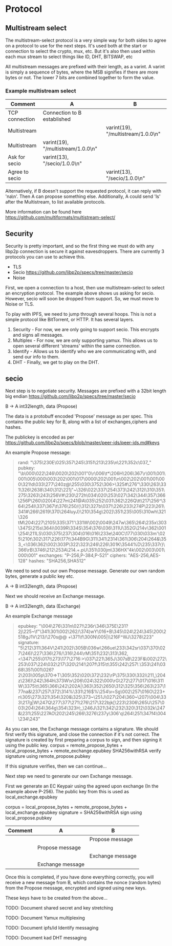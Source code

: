 # Protocol

## Multistream select

The multistream-select protocol is a very simple way for both sides to agree on a protocol to use for the next steps. It's used both at the start or connection to select the crypto, mux, etc. But it's also then used within each mux stream to select things like ID, DHT, BITSWAP, etc

All multistream messages are prefixed with their length, as a varint. A varint is simply a sequence of bytes, where the MSB signifies if there are more bytes or not. The lower 7 bits are combined together to form the value.

### Example multistream select

| Comment               | A                                     | B                                     |
| --------------------- | ------------------------------------- | ------------------------------------- |
| TCP connection        | Connection to B established           |                                       |
| Multistream           |                                       | varint(19), "/multistream/1.0.0\n"    |
| Multistream           | varint(19), "/multistream/1.0.0\n"    |                                       |
| Ask for secio         | varint(13), "/secio/1.0.0\n"          |                                       |
| Agree to secio        |                                       | varint(13), "/secio/1.0.0\n"          |

Alternatively, if B doesn't support the requested protocol, it can reply with 'na\n'. Then A can propose something else.
Additionally, A could send 'ls' after the Multistream, to list available protocols.

More information can be found here https://github.com/multiformats/multistream-select/

## Security

Security is pretty important, and so the first thing we must do with any libp2p connection is secure it against eavesdroppers. There are currently 3 protocols you can use to achieve this.

* TLS
* Secio https://github.com/libp2p/specs/tree/master/secio
* Noise

First, we open a connection to a host, then use multistream-select to select an encryption protocol. The example above shows us asking for secio. However, secio will soon be dropped from support. So, we must move to Noise or TLS.




To play with IPFS, we need to jump through several hoops. This is not a simple protocol like BitTorrent, or HTTP. It has several layers.

1. Security - For now, we are only going to support secio. This encrypts and signs all messages.
2. Multiplex - For now, we are only supporting yamux. This allows us to open several different 'streams' within the same connection.
3. Identify - Allows us to identify who we are communicating with, and send our info to them.
4. DHT - Finally, we get to play on the DHT.
        
## secio
    
Next step is to negotiate security.
Messages are prefixed with a 32bit length big endian
https://github.com/libp2p/specs/tree/master/secio
    
B -> A  int32length, data (Propose)
    
The data is a protobuff encoded 'Propose' message as per spec. This contains the public key for B, along with a list of exchanges,ciphers and hashes.

The publickey is encoded as per https://github.com/libp2p/specs/blob/master/peer-ids/peer-ids.md#keys
    
An example Propose message:
> rand: "\375\230E\025\357\245\3151\213\235\n\221\352c\037_"
> pubkey: "\b\000\022\246\0020\202\001\"0\r\006\t*\206H\206\367\r\001\001\001\005\000\003\202\001\017\0000\202\001\n\002\202\001\001\000\321!d\033\277\240z@\255\030\3752\306>\325#\276\"\330\263\331\326\2638\340\312\221j\"~\326\022\337\254\373\242\312l\310\351\275\3263\243\256V#\230\272h\034\020\253\027\342\344\357\366\256P\260\020{4\227m\241@A\035\252\031\362\226Q\tt\217\256^\364\254I\337\367\t\376\250/(\312\327b\037!\226\233\274P\223\261\341#\266\2619\370\264luyJ}\210\354g\202]\351\235\005\310wh\321\326 tM\204\227\2105\335\371\'\331W\002\0049\247w\365\264\235x\303\347S\215s\364i\0039R\334S\354\376\036\311U\352G\214v\362\001\254\211LS\030\375\237\304\016\016\233e\240C\177\030\033m\'\025\210t\302\317\226\177t\344B9G\311\341\2314\361\306\204\264&\353_<\036\362\002\303P\322\323\246\226\301K\3544%D\235\337r}\366\rB\3746\212\253A\214.+.pU\351\030jm\336HX\"4k\002\003\001\000\001"
> exchanges: "P-256,P-384,P-521"
> ciphers: "AES-256,AES-128"
> hashes: "SHA256,SHA512"

We need to send out our own Propose message. Generate our own random bytes, generate a public key etc.
    
A -> B  int32length, data (Propose)

Next we should receive an Exchange message.
    
B -> A  int32length, data (Exchange)
    
An example Exchange message
>    epubkey: "\004\276\331n\027!\236r\346\375E\231?2j\225~\f\"\341\301\002\262/\374)wY\016+B\345\024\224\345\200\2518gJ1V\213/\270s@@ +\371\f\300N\005|\\\216F^WJ\3278\223"
>    signature: "5\212\311\364V\241\202)\305B\036w\266ue\233\342sr\037\370\027\246)\227\336\276/\316\244\rM\351\232\313\362,<\347\255\017t\273\177\2716:>\037\221\365J\307sB\223F&\002\272\253\037\224\032\217\320\214!\207f\315\t\355\242\257!.\353\241\0368\351\001\026?2\203\005p\370=>T\305\352\020\372\232\rP\375\330\332i\211_\204z\236)\242\364h\373W\v\206\024\322\000\rG\272\277\017\016\311W\3375\t\365\366\242\202A|\363\352\2650\312\325\356\263\237\177na&\237\257\372\314%\331\216$%\254\v=Sg\002\257\016O\223+n\305\273\321\354\320&\325\373~\251J\027\204\360~\207}\004\333\217g|W\247Q\277\377\271\276\217\322bjk[\223\2306\265U\257\003\204\264\364g\354\323H;_\246J\321\342\232\320\312\032k\247&\231\255\227AO\202\245\266\3276\237y\306\'q\264\251\347f4\004\234\243"

As you can see, the Exchange message contains a signature. We should first verify this signature, and close the connection if it's not correct.
The signature is created by first preparing a corpus to sign, and then signing it using the public key.
corpus = remote_propose_bytes + local_propose_bytes + remote_exchange.epubkey
SHA256withRSA verify signature using remote_propose.pubkey
    
If this signature verifies, then we can continue...
    
Next step we need to generate our own Exchange message.
    
First we generate an EC Keypair using the agreed upon exchange (In the example above P-256).
The public key from this is used as local_exchange.epubkey
    
corpus = local_propose_bytes + remote_propose_bytes + local_exchange.epubkey
signature = SHA256withRSA sign using local_propose.pubkey
    
| Comment               | A                                     | B                                     |
| --------------------- | ------------------------------------- | ------------------------------------- |
|                       |                                       | Propose message                       |
|                       | Propose message                       |                                       |
|                       |                                       | Exchange message                      |
|                       | Exchange message                      |                                       |

Once this is completed, if you have done everything correctly, you will receive a new message from B, which contains the nonce (random bytes) from the Propose message, encrypted and signed using new keys.
    
These keys have to be created from the above...
    
TODO: Document shared secret and key stretching

TODO: Document Yamux multiplexing

TODO: Document ipfs/id Identify messaging

TODO: Document kad DHT messaging
